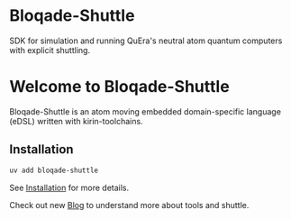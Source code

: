 # Bloqade-Shuttle

SDK for simulation and running QuEra's neutral atom quantum computers with explicit shuttling.

# Welcome to Bloqade-Shuttle

Bloqade-Shuttle is an atom moving embedded domain-specific language (eDSL) written with kirin-toolchains.

## Installation

```bash
uv add bloqade-shuttle
```

See [Installation](install.md) for more details.

Check out new [Blog](blog/index.md) to understand more about tools and shuttle.

